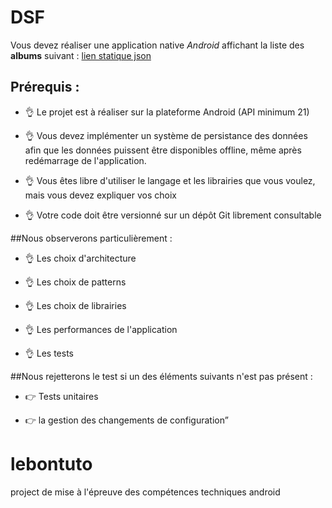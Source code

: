 # DSF
Vous devez réaliser une application native *Android* affichant la liste des **albums** suivant : [lien statique json](https://static.leboncoin.fr/img/shared/technical-test.json)


## Prérequis :

- :ok_hand: Le projet est à réaliser sur la plateforme Android (API minimum 21)

- :ok_hand: Vous devez implémenter un système de persistance des données afin que les données puissent être disponibles offline, même après redémarrage de l'application.

- :ok_hand: Vous êtes libre d'utiliser le langage et les librairies que vous voulez, mais vous devez expliquer vos choix

- :ok_hand: Votre code doit être versionné sur un dépôt Git librement consultable



##Nous observerons particulièrement :

- :ok_hand: Les choix d'architecture

- :ok_hand: Les choix de patterns

- :ok_hand: Les choix de librairies

- :ok_hand: Les performances de l'application

- :ok_hand: Les tests

##Nous rejetterons le test si un des éléments suivants n'est pas présent :

- :point_right: Tests unitaires

- :point_right: la gestion des changements de configuration”

# lebontuto
project de mise à l'épreuve des compétences techniques android
